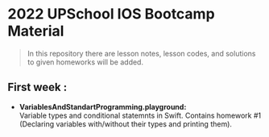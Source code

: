# 2022 UPSchool IOS Bootcamp Material

> In this repository there are lesson notes, lesson codes, and solutions to given homeworks will be added.



## First week :

- **VariablesAndStandartProgramming.playground:**   
Variable types and conditional statemnts in Swift. 
Contains homework #1 (Declaring variables with/without their types and printing them).
